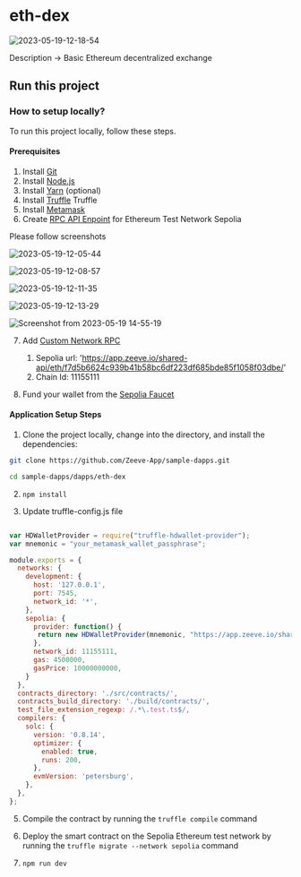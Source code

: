 # eth-dex

![2023-05-19-12-18-54](https://github.com/Zeeve-App/sample-dapps/assets/98962374/2a8d070e-5be1-4413-8b92-603ed4801127)

Description -> Basic Ethereum decentralized exchange

## Run this project

### How to setup locally?

To run this project locally, follow these steps.


#### Prerequisites

1. Install [Git](https://git-scm.com/book/en/v2/Getting-Started-Installing-Git)
2. Install [Node.js](https://nodejs.org/en/download)
3. Install [Yarn](https://classic.yarnpkg.com/lang/en/docs/install/#debian-stable) (optional)
4. Install [Truffle](https://trufflesuite.com/docs/truffle/how-to/install/) Truffle
5. Install [Metamask](https://metamask.io/download/)
6. Create [RPC API Enpoint](../../RPC.md) for Ethereum Test Network Sepolia 
  
  Please follow screenshots
  
  ![2023-05-19-12-05-44](https://github.com/Zeeve-App/sample-dapps/assets/98962374/a4e423d9-1b9d-431c-99f2-768eb776fa0a)
  
  ![2023-05-19-12-08-57](https://github.com/Zeeve-App/sample-dapps/assets/98962374/95587441-9033-41f3-9969-e0b5fa9ccacf)

  ![2023-05-19-12-11-35](https://github.com/Zeeve-App/sample-dapps/assets/98962374/0d8885d5-dd1e-454d-bb63-40ea82d7506f)

  ![2023-05-19-12-13-29](https://github.com/Zeeve-App/sample-dapps/assets/98962374/ed06c2aa-74f9-4016-9ab2-30c9fb9d8454)

  ![Screenshot from 2023-05-19 14-55-19](https://github.com/Zeeve-App/sample-dapps/assets/98962374/ce7077e4-af13-42d8-afc3-90641599886a)



7. Add [Custom Network RPC](https://support.metamask.io/hc/en-us/articles/360043227612-How-to-add-a-custom-network-RPC)

    1. Sepolia url: 'https://app.zeeve.io/shared-api/eth/f7d5b6624c939b41b58bc6df223df685bde85f1058f03dbe/'
    2. Chain Id: 11155111

8. Fund your wallet from the [Sepolia Faucet](https://faucet-sepolia.rockx.com/)


#### Application Setup Steps

1. Clone the project locally, change into the directory, and install the dependencies:

```sh
git clone https://github.com/Zeeve-App/sample-dapps.git

cd sample-dapps/dapps/eth-dex
```

2. `npm install`

3. Update truffle-config.js file

```javascript

var HDWalletProvider = require("truffle-hdwallet-provider");
var mnemonic = "your_metamask_wallet_passphrase";

module.exports = {
  networks: {
    development: {
      host: '127.0.0.1',
      port: 7545,
      network_id: '*',
    },
    sepolia: {
      provider: function() { 
       return new HDWalletProvider(mnemonic, "https://app.zeeve.io/shared-api/eth/f7d5b6624c939b41b58bc6df223df685bde85f1058f03dbe/");
      },
      network_id: 11155111,
      gas: 4500000,
      gasPrice: 10000000000,
    }
  },
  contracts_directory: './src/contracts/',
  contracts_build_directory: './build/contracts/',
  test_file_extension_regexp: /.*\.test.ts$/,
  compilers: {
    solc: {
      version: '0.8.14',
      optimizer: {
        enabled: true,
        runs: 200,
      },
      evmVersion: 'petersburg',
    },
  },
};


```

5. Compile the contract by running the `truffle compile` command

6. Deploy the smart contract on the Sepolia Ethereum test network by running the `truffle migrate --network sepolia` command

7. `npm run dev`



